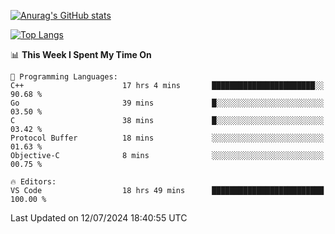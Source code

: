 [![Anurag's GitHub stats](https://github-readme-stats.vercel.app/api?username=wugouzi&count_private=true)](https://github.com/anuraghazra/github-readme-stats)

[![Top Langs](https://github-readme-stats.vercel.app/api/top-langs/?username=wugouzi&layout=compact&count_private=true&hide=html)](https://github.com/anuraghazra/github-readme-stats)

<!--START_SECTION:waka-->
📊 **This Week I Spent My Time On** 

```text
💬 Programming Languages: 
C++                      17 hrs 4 mins       ███████████████████████░░   90.68 % 
Go                       39 mins             █░░░░░░░░░░░░░░░░░░░░░░░░   03.50 % 
C                        38 mins             █░░░░░░░░░░░░░░░░░░░░░░░░   03.42 % 
Protocol Buffer          18 mins             ░░░░░░░░░░░░░░░░░░░░░░░░░   01.63 % 
Objective-C              8 mins              ░░░░░░░░░░░░░░░░░░░░░░░░░   00.75 % 

🔥 Editors: 
VS Code                  18 hrs 49 mins      █████████████████████████   100.00 % 
```


 Last Updated on 12/07/2024 18:40:55 UTC
<!--END_SECTION:waka-->

<!--
**wugouzi/wugouzi** is a ✨ _special_ ✨ repository because its `README.md` (this file) appears on your GitHub profile.

Here are some ideas to get you started:

- 🔭 I’m currently working on ...
- 🌱 I’m currently learning ...
- 👯 I’m looking to collaborate on ...
- 🤔 I’m looking for help with ...
- 💬 Ask me about ...
- 📫 How to reach me: ...
- 😄 Pronouns: ...
- ⚡ Fun fact: ...
-->
